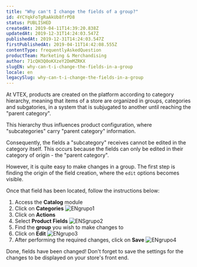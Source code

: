 ```yaml
---
title: "Why can't I change the fields of a group?"
id: 4YCYqkFoTgRaAkUb8frPD8
status: PUBLISHED
createdAt: 2019-04-11T14:39:20.838Z
updatedAt: 2019-12-31T14:24:03.547Z
publishedAt: 2019-12-31T14:24:03.547Z
firstPublishedAt: 2019-04-11T14:42:08.555Z
contentType: frequentlyAskedQuestion
productTeam: Marketing & Merchandising
author: 71cQH3Q0oKXzeY2DmMZRKX
slugEN: why-can-t-i-change-the-fields-in-a-group
locale: en
legacySlug: why-can-t-i-change-the-fields-in-a-group
---
```


At VTEX, products are created on the platform according to category hierarchy, meaning that items of a store are organized in groups, categories and subgatories, in a system that is subjugated to another until reaching the "parent category".

This hierarchy thus influences product configuration, where "subcategories" carry "parent category" information.

Consequently, the fields a "subcategory" receives cannot be edited in the category itself. This occurs because the fields can only be edited in their category of origin - the "parent category".

However, it is quite easy to make changes in a group. The first step is finding the origin of the field creation, where the `edit` options becomes visible.

Once that field has been located, follow the instructions below:

1. Access the __Catalog__ module
2. Click on __Categories__
![ENgrupo1](https://images.ctfassets.net/alneenqid6w5/1FV4cfZ09pHFMm5PQQjh7I/67df4c591f88db3ae47f057ad81b5d49/ENgrupo1.PNG)
3. Click on __Actions__
4. Select __Product Fields__
![ENSgrupo2](https://images.ctfassets.net/alneenqid6w5/3F6DH1j52N2e1oUBMKoSNf/8d5b1a3644ae4700f1eb99fc065d2464/ENSgrupo2.png)
5. Find the __group__ you wish to make changes to
6. Click on __Edit__
![ENgrupo3](https://images.ctfassets.net/alneenqid6w5/4GBCyFv6QYipoaBROwGxbN/0d5050a3e8bd6021e8a6cca3ca8606ad/ENgrupo3.png)
7. After performing the required changes, click on __Save__ 
![ENgrupo4](https://images.ctfassets.net/alneenqid6w5/6O7gv1HlM2P2cD0lj6y1Fg/7531c48a52521c1cca9dc4bc2225bd30/ENgrupo4.png)

Done, fields have been changed! Don't forget to save the settings for the changes to be displayed on your store's front end.

